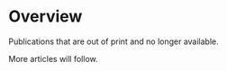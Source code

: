 # Overview

Publications that are out of print and no longer available.

More articles will follow.

